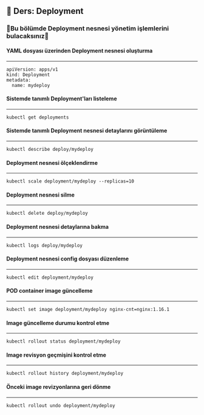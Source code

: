 ## 🧑 Ders: Deployment

### 📗Bu bölümde Deployment nesnesi yönetim işlemlerini bulacaksınız📗

#### YAML dosyası üzerinden Deployment nesnesi oluşturma
***
```
apiVersion: apps/v1
kind: Deployment
metadata:
  name: mydeploy
```
#### Sistemde tanımlı Deployment'ları listeleme 
***
```
kubectl get deployments
```
#### Sistemde tanımlı Deployment nesnesi detaylarını görüntüleme
***
```
kubectl describe deploy/mydeploy
```
#### Deployment nesnesi ölçeklendirme
***
```
kubectl scale deployment/mydeploy --replicas=10
```
#### Deployment nesnesi silme
***
```
kubectl delete deploy/mydeploy
```
#### Deployment nesnesi detaylarına bakma
***
```
kubectl logs deploy/mydeploy
```
#### Deployment nesnesi config dosyası düzenleme
***
```
kubectl edit deployment/mydeploy
```
#### POD container image güncelleme
***
```
kubectl set image deployment/mydeploy nginx-cnt=nginx:1.16.1
```
#### Image güncelleme durumu kontrol etme
***
```
kubectl rollout status deployment/mydeploy
```
#### Image revisyon geçmişini kontrol etme
***
```
kubectl rollout history deployment/mydeploy
```
#### Önceki image revizyonlarına geri dönme
***
```
kubectl rollout undo deployment/mydeploy
```
